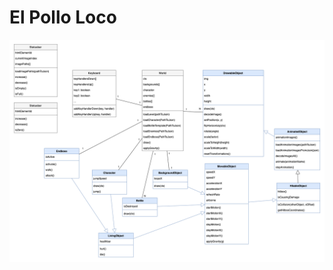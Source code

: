 # El Pollo Loco

[![ClassDiagramm](./img/classDiagram.png)](https://reinitestet.at/elPolloLoco/uml/classDiagram.png)